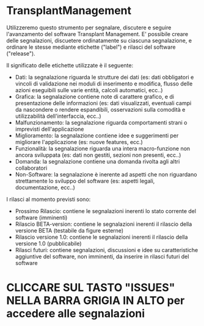 TransplantManagement
====================

Utilizzeremo questo strumento per segnalare, discutere e seguire l'avanzamento del software Transplant Management.
E' possibile creare delle segnalazioni, discuetere ordinatamente su ciascuna segnalazione, e ordinare le stesse mediante etichette ("label") e rilasci del software ("release").


Il significato delle etichette utilizzate è il seguente:
- Dati: la segnalazione riguarda le strutture dei dati (es: dati obbligatori e vincoli di validazione nei moduli di inserimento e modifica, flusso delle azioni eseguibili sulle varie entità, calcoli automatici, ecc..)
- Grafica: la segnalazione contiene note di carattere grafico, e di presentazione delle informazioni (es: dati visualizzati, eventuali campi da nascondere o rendere espandibili, osservazioni sulla comodità e utilizzabilità dell'interfaccia, ecc..)
- Malfunzionamento: la segnalazione riguarda comportamenti strani o imprevisti dell'applicazione
- Miglioramento: la segnalazione contiene idee e suggerimenti per migliorare l'applicazione (es: nuove features, ecc.)
- Funzionalità: la segnalazione riguarda una intera macro-funzione non ancora sviluppata (es: dati non gestiti, sezioni non presenti, ecc..)
- Domanda: la segnalazione contiene una domanda rivolta agli altri collaboratori
- Non-Software: la segnalazione è inerente ad aspetti che non riguardano strettamente lo sviluppo del software (es: aspetti legali, documentazione, ecc..)

I rilasci al momento previsti sono:
- Prossimo Rilascio: contiene le segnalazioni inerenti lo stato corrente del software (imminenti)
- Rilascio BETA-version: contiene le segnalazioni inerenti il rilascio della versione BETA (testabile da figure esterne)
- Rilascio versione 1.0: contiene le segnalazioni inerenti il rilascio della versione 1.0 (pubblicabile)
- Rilasci futuri: contiene segnalazioni, discussioni e idee su caratteristiche aggiuntive del software, non imminenti, da inserire in rilasci futuri del software



CLICCARE SUL TASTO "ISSUES" NELLA BARRA GRIGIA IN ALTO per accedere alle segnalazioni
====================
